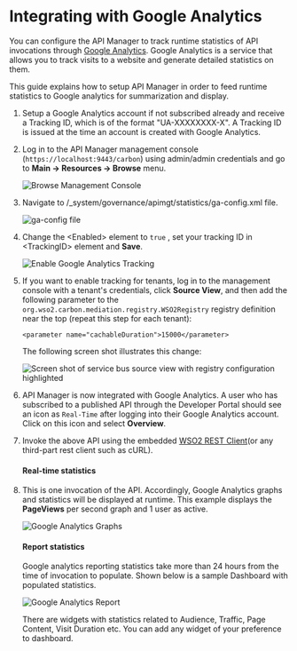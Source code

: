 # Integrating with Google Analytics

You can configure the API Manager to track runtime statistics of API invocations through [Google Analytics](http://www.google.com/analytics). Google Analytics is a service that allows you to track visits to a website and generate detailed statistics on them.

This guide explains how to setup API Manager in order to feed runtime statistics to Google analytics for summarization and display.

1.  Setup a Google Analytics account if not subscribed already and receive a Tracking ID, which is of the format "UA-XXXXXXXX-X". A Tracking ID is issued at the time an account is created with Google Analytics.
2.  Log in to the API Manager management console (`https://localhost:9443/carbon`) using admin/admin credentials and go to **Main -&gt; Resources -&gt; Browse** menu.

    ![Browse Management Console]({{base_path}}/assets/img/learn/management-console-browse.png)

3.  Navigate to /_system/governance/apimgt/statistics/ga-config.xml file.

    ![ga-config file]({{base_path}}/assets/img/learn/ga-config-xml.png)

4.  Change the &lt;Enabled&gt; element to `true` , set your tracking ID in &lt;TrackingID&gt; element and **Save**.

    ![Enable Google Analytics Tracking]({{base_path}}/assets/img/learn/enable-google-analytics.png)

5.  If you want to enable tracking for tenants, log in to the management console with a tenant's credentials, click **Source View**, and then add the following parameter to the `org.wso2.carbon.mediation.registry.WSO2Registry` registry definition near the top (repeat this step for each tenant):

    `<parameter name="cachableDuration">15000</parameter>`

    The following screen shot illustrates this change:

    ![Screen shot of service bus source view with registry configuration highlighted]({{base_path}}/assets/img/learn/service-bus-configuration.png)
    
6.  API Manager is now integrated with Google Analytics. A user who has subscribed to a published API through the Developer Portal should see an icon as `Real-Time` after logging into their Google Analytics account. Click on this icon and select **Overview**.

7.  Invoke the above API using the embedded [WSO2 REST Client]({{base_path}}/consume/invoke-apis/invoke-apis-using-tools/invoke-an-api-using-the-integrated-api-console/)(or any third-part rest client such as cURL).

    #### Real-time statistics

8.  This is one invocation of the API. Accordingly, Google Analytics graphs and statistics will be displayed at runtime. This example displays the **PageViews** per second graph and 1 user as active.

    ![Google Analytics Graphs]({{base_path}}/assets/img/learn/google-analytics-graphs.png)
    
    #### Report statistics

    Google analytics reporting statistics take more than 24 hours from the time of invocation to populate. Shown below is a sample Dashboard with populated statistics.

    ![Google Analytics Report]({{base_path}}/assets/img/learn/google-analytics-report.png)
    
    There are widgets with statistics related to Audience, Traffic, Page Content, Visit Duration etc. You can add any widget of your preference to dashboard.



